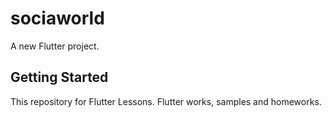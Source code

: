 # sociaworld

A new Flutter project.

## Getting Started

This repository for Flutter Lessons.
Flutter works, samples and homeworks.
